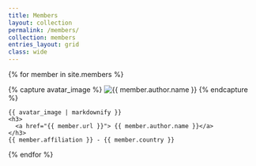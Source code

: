 ```yaml
---
title: Members
layout: collection
permalink: /members/
collection: members
entries_layout: grid
class: wide
---
```


{% for member in site.members %}

  {% capture avatar_image %} ![{{ member.author.name }}]({{member.author.avatar}}) {% endcapture %}

    {{ avatar_image | markdownify }}
    <h3>
      <a href="{{ member.url }}"> {{ member.author.name }}</a>
    </h3>
    {{ member.affiliation }} - {{ member.country }}

{% endfor %}
